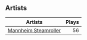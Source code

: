 ## Artists
Artists | Plays 
----- | -----: 
[Mannheim Steamroller](/artists/mannheim-steamroller-39605) | 56

